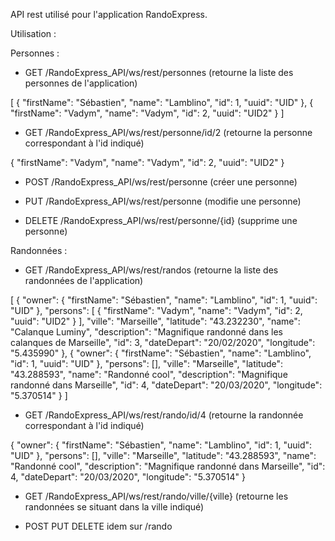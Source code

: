 
API rest utilisé pour l'application RandoExpress.

Utilisation :

Personnes :

- GET /RandoExpress_API/ws/rest/personnes (retourne la liste des personnes de l'application)

[
    {
        "firstName": "Sébastien",
        "name": "Lamblino",
        "id": 1,
        "uuid": "UID"
    },
    {
        "firstName": "Vadym",
        "name": "Vadym",
        "id": 2,
        "uuid": "UID2"
    }
]

- GET /RandoExpress_API/ws/rest/personne/id/2 (retourne la personne correspondant à l'id indiqué)

{
    "firstName": "Vadym",
    "name": "Vadym",
    "id": 2,
    "uuid": "UID2"
}

- POST /RandoExpress_API/ws/rest/personne (créer une personne)

- PUT /RandoExpress_API/ws/rest/personne (modifie une personne)

- DELETE /RandoExpress_API/ws/rest/personne/{id} (supprime une personne)

Randonnées :

- GET /RandoExpress_API/ws/rest/randos (retourne la liste des randonnées de l'application)

[
    {
        "owner": {
            "firstName": "Sébastien",
            "name": "Lamblino",
            "id": 1,
            "uuid": "UID"
        },
        "persons": [
            {
                "firstName": "Vadym",
                "name": "Vadym",
                "id": 2,
                "uuid": "UID2"
            }
        ],
        "ville": "Marseille",
        "latitude": "43.232230",
        "name": "Calanque Luminy",
        "description": "Magnifique randonné dans les calanques de Marseille",
        "id": 3,
        "dateDepart": "20/02/2020",
        "longitude": "5.435990"
    },
    {
        "owner": {
            "firstName": "Sébastien",
            "name": "Lamblino",
            "id": 1,
            "uuid": "UID"
        },
        "persons": [],
        "ville": "Marseille",
        "latitude": "43.288593",
        "name": "Randonné cool",
        "description": "Magnifique randonné dans Marseille",
        "id": 4,
        "dateDepart": "20/03/2020",
        "longitude": "5.370514"
    }
]

- GET /RandoExpress_API/ws/rest/rando/id/4 (retourne la randonnée correspondant à l'id indiqué)

{
    "owner": {
        "firstName": "Sébastien",
        "name": "Lamblino",
        "id": 1,
        "uuid": "UID"
    },
    "persons": [],
    "ville": "Marseille",
    "latitude": "43.288593",
    "name": "Randonné cool",
    "description": "Magnifique randonné dans Marseille",
    "id": 4,
    "dateDepart": "20/03/2020",
    "longitude": "5.370514"
}

- GET /RandoExpress_API/ws/rest/rando/ville/{ville} (retourne les randonnées se situant dans la ville indiqué)

- POST PUT DELETE idem sur /rando


